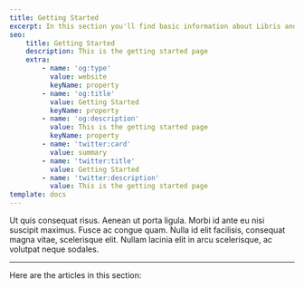 ```yaml
---
title: Getting Started
excerpt: In this section you'll find basic information about Libris and how to use it.
seo:
    title: Getting Started
    description: This is the getting started page
    extra:
        - name: 'og:type'
          value: website
          keyName: property
        - name: 'og:title'
          value: Getting Started
          keyName: property
        - name: 'og:description'
          value: This is the getting started page
          keyName: property
        - name: 'twitter:card'
          value: summary
        - name: 'twitter:title'
          value: Getting Started
        - name: 'twitter:description'
          value: This is the getting started page
template: docs
---
```


Ut quis consequat risus. Aenean ut porta ligula. Morbi id ante eu nisi suscipit maximus. Fusce ac congue quam. Nulla id elit facilisis, consequat magna vitae, scelerisque elit. Nullam lacinia elit in arcu scelerisque, ac volutpat neque sodales.

---

Here are the articles in this section:
